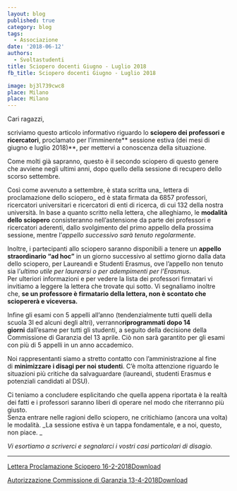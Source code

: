 ```yaml
---
layout: blog
published: true
category: blog
tags:
  - Associazione
date: '2018-06-12'
authors:
  - Svoltastudenti
title: Sciopero docenti Giugno - Luglio 2018
fb_title: Sciopero docenti Giugno - Luglio 2018

image: bj3l739cwc8
place: Milano
place: Milano
---
```


Cari ragazzi,

scriviamo questo articolo informativo riguardo lo **sciopero dei professori e ricercatori**, proclamato per l’imminente** sessione estiva (dei mesi di giugno e luglio 2018)**, per mettervi a conoscenza della situazione. 

Come molti già sapranno, questo è il secondo sciopero di questo genere che avviene negli ultimi anni, dopo quello della sessione di recupero dello scorso settembre.

Così come avvenuto a settembre, è stata scritta una_ lettera di proclamazione dello sciopero_ ed è stata firmata da 6857 professori, ricercatori universitari e ricercatori di enti di ricerca, di cui 132 della nostra università. In base a quanto scritto nella lettera, che alleghiamo, le **modalità dello sciopero** consisteranno nell’astensione da parte dei professori e ricercatori aderenti, dallo svolgimento del primo appello della prossima sessione, mentre l’_appello successivo sarà tenuto regolarmente_.

Inoltre, i partecipanti allo sciopero saranno disponibili a tenere un **appello straordinario “ad hoc”** in un giorno successivo al settimo giorno dalla data dello sciopero, per Laureandi e Studenti Erasmus, ove l’appello non tenuto sia l’_ultimo utile per laurearsi o per adempimenti per l’Erasmus_.   
Per ulteriori informazioni e per vedere la lista dei professori firmatari vi invitiamo a leggere la lettera che trovate qui sotto. Vi segnaliamo inoltre che, **se un professore è firmatario della lettera, non è scontato che sciopererà e viceversa.**

Infine gli esami con 5 appelli all’anno (tendenzialmente tutti quelli della scuola 3I ed alcuni degli altri), verranno**riprogrammati dopo 14 giorni** dall’esame per tutti gli studenti, a seguito della decisione della Commissione di Garanzia del 13 aprile. Ciò non sarà garantito per gli esami con più di 5 appelli in un anno accademico.

Noi rappresentanti siamo a stretto contatto con l’amministrazione al fine di **minimizzare i disagi per noi studenti**. C’è molta attenzione riguardo le situazioni più critiche da salvaguardare (laureandi, studenti Erasmus e potenziali candidati al DSU).

Ci teniamo a concludere esplicitando che quella appena riportata è la realtà dei fatti e i professori saranno liberi di operare nel modo che riterranno più giusto.  
Senza entrare nelle ragioni dello sciopero, ne critichiamo (ancora una volta) le modalità. _La sessione estiva è un tappa fondamentale, e a noi, questo, non piace. _

_Vi esortiamo a scriverci e segnalarci i vostri casi particolari di disagio._

* * *

[Lettera Proclamazione Sciopero 16-2-2018](https://new.svoltastudenti.it/wp-content/uploads/Lettera-Proclamazione-Sciopero-16-2-2018.pdf)[Download](https://new.svoltastudenti.it/wp-content/uploads/Lettera-Proclamazione-Sciopero-16-2-2018.pdf)

[Autorizzazione Commissione di Garanzia 13-4-2018](https://new.svoltastudenti.it/wp-content/uploads/Autorizzazione-Commissione-di-Garanzia-13-4-2018.pdf)[Download](https://new.svoltastudenti.it/wp-content/uploads/Autorizzazione-Commissione-di-Garanzia-13-4-2018.pdf)
